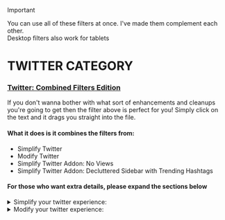 > [!IMPORTANT]
> You can use all of these filters at once. I've made them complement each other. <br/>Desktop filters also work for tablets

# TWITTER CATEGORY
### [Twitter: Combined Filters Edition](twitter%20filters%20for%20people%20who%20just%20wanna%20get%20on%20with%20it)
If you don't wanna bother with what sort of enhancements and cleanups you're going to get then the filter above is perfect for you!
Simply click on the text and it drags you straight into the file.

#### What it does is it combines the filters from:
- Simplify Twitter
- Modify Twitter
- Simplify Twitter Addon: No Views
- Simplify Twitter Addon: Decluttered Sidebar with Trending Hashtags

#### For those who want extra details, please expand the sections below
<details> <summary> Simplify your twitter experience: </summary>

## [Simplify Twitter](simplify%20twitter)
This will remove all of the unnecessary content in here such as:
- ### Timeline
  - All the tweets in "Timeline: explore"
  - All the follow suggestions and communities in "Timeline: search"
  - "Subscribe", "Who to follow", "Promote" and "Get verified" in "Timeline: posts"
  - Post engagements, "Discover more" and all tweets succedding them in "Timeline: conversation"
  - Keeps only the tweets in "Timeline: home"

<details> <summary>

#### Screenshots:
</summary>
  
### Timeline: Explore
![explore](https://github.com/user-attachments/assets/1303725d-40a0-4191-9c4e-eb436e875af0)
### Timeline: Search
![search](https://github.com/user-attachments/assets/477c7762-8535-4989-8b58-9fd8ca43d577)
### Timeline: Posts
![posts](https://github.com/user-attachments/assets/490789f3-7925-4d93-a5b1-48a192dd9d62)
### Timeline: Conversions (discover more)
![discover more](https://github.com/user-attachments/assets/82987c38-fcf4-4c9c-87e0-33fa453836fb)
### Timeline: Home
![home](https://github.com/user-attachments/assets/7410dcfc-92fd-4bab-bef7-3db9d32d7896)
</details>

- ### Others
  - ALL of grok (including the profile summary you'd see inside the hover card)
  - X icon
  - Jobs, Premium, Verified Orgs, Grok, Monetization, and Ads button (including the ones inside your settings)
  - Messages drawer
  - Community notes reminder at the very bottom of the post and "Do you find this helpful?"
  - Post analytics will no longer show the post when you're already inside of it
  - "Not followed by anyone you’re following"
  - Blue notification on new posts
  - "Professional Profile" in edit your profile
  - 3 dots in the account switch button
  - "You aren’t verified yet" in profile (this appears occasionally)

<details> <summary>
  
#### Screenshots:
</summary>
  
### Community notes
![Community notes](https://github.com/user-attachments/assets/2ef0e1e3-a5e3-4525-bc5f-87532d86ca06)
### Post Analytics
![Post Analytics](https://github.com/user-attachments/assets/529ca794-ca1c-469a-9c6b-72ea752eab70)
### Navigations
![Navigations](https://github.com/user-attachments/assets/00bfcdfd-fa52-4a9a-a31b-fafa77b295db)
### Messages drawer
![Messages drawer](https://github.com/user-attachments/assets/cc0ee35e-f14f-4eb9-8854-c87cbcbdb723)
</details>

<details open> <summary>

## Extra content:
</summary>
  
### Addons for this filter:
#### [Decluttered Sidebar](simplify%20twitter%20addon%3A%20decluttered%20sidebar)
- Removes everything in the sidebar except search, search filters, footer and relevant people
<details> <summary> Screenshots: </summary> 
  
![sidebar no hashtags](https://github.com/user-attachments/assets/7172f1f5-22be-4fae-9fc0-248f55b97f8f)
</details>

#### [Decluttered Sidebar with Trending Hashtags](simplify%20twitter%20addon%3A%20decluttered%20sidebar%20with%20trending%20hashtags)
- Same as the one before it except it keeps the trending hashtags
<details> <summary> Screenshots: </summary> 
  
![sidebar hashtags](https://github.com/user-attachments/assets/769906d4-91d3-464b-8ff7-d849dadae788)
</details>

#### [No "For you" in the toolbar](simplify%20twitter%20addon%3A%20no%20"For%20you"%20in%20the%20toolbar)
- Removes the "For you" in the toolbar
<details> <summary> Screenshots: </summary> 
  
![sdfgsafgsf](https://github.com/user-attachments/assets/3b94c5f5-67b6-4ac3-9098-404416a19d7d)
</details>

#### [No "Following" in the toolbar](simplify%20twitter%20addon%3A%20no%20"Following"%20in%20the%20toolbar)
- Removes the "Following" in the toolbar
<details> <summary> Screenshots: </summary> 

![dghdghdg](https://github.com/user-attachments/assets/07c11c82-3aca-4795-9abc-33cba3d18e59)
</details>

#### [No Views](simplify%20twitter%20addon%3A%20no%20views)
- Removes the view count in tweets
#### [No bookmark count](simplify%20twitter%20addon%3A%20no%20bookmark%20count)
- Removes the bookmark count in tweets and reveals itself upon clicking 
#### [No like count](simplify%20twitter%20addon%3A%20no%20like%20count)
- Removes the like count in tweets and reveals itself upon clicking 
#### [No retweet count](simplify%20twitter%20addon%3A%20no%20retweet%20count)
- Removes the retweet count in tweets and reveals itself upon clicking 
#### [No reply count](simplify%20twitter%20addon%3A%20no%20reply%20count)
- Removes the reply count in tweets
</details>


</details>





<details> <summary> Modify your twitter experience: </summary>
  
## [Modify Twitter](modify%20twitter)
Improves the sites look. Changes include:
- ### Quality Of Life
  - Post and reply buttons will only start to appear when you start typing
  - Usernames including the checkmark are now bigger in profile
  - Smaller handles, hashtags and dates in almost everywhere
  - #### Cutting fewer corners
    - User icons are now square-ish
    - Border radii is smaller in text, videos, gifs, reply's, and messages
  - #### Visual Tweaks
    - Border lines have been removed in text, videos, and gifs
    - Gets rid of the lines inside the post and moves up the reply section
    - The lines in-between tweets (i.e., comment chains) have their opacity reduced
<details> <summary>

#### Screenshots:
</summary>

### Post and Reply behavior
![PR behavior](https://github.com/user-attachments/assets/5ce1c90d-4717-4542-9c0e-e5195164985c)
### What all tweets will look like (including timeline content)
![VTweaks](https://github.com/user-attachments/assets/3941bbdd-526f-4bb2-8d87-a586777b7d01)
### What all quoted tweets will look like (including timeline content)
![quotes pog](https://github.com/user-attachments/assets/630ebd59-622c-4d33-9075-ba3ebb773c9f)
### What messages will look like
![messages new](https://github.com/user-attachments/assets/58e17fc0-467f-4ef1-97f6-3d26a231bc0a)
</details>

- ### All the small details
  - "This Post is unavailable" is shorter and no longer has borders
  - Reduced the margin in your Timeline: profile and profile toolbar
  - Reduced extra space in the messages
  - Post and "New message" buttons are shorter
  - Made the "Your likes are private" more compact
  - The follow button in the relevant people section is shorter

<details open> <summary>

## Extra content:
</summary>

### Addons for this filter:
#### [No names on the side](modify%20twitter%20addon%3A%20no%20names%20on%20the%20side)
- Removes the names of the navigation buttons and reduces its width
<details> <summary> Screenshots: </summary> 
  
![slimmed side bar](https://github.com/user-attachments/assets/bb361032-2d41-46bb-96a3-8a7dfe954b3c)
</details>

</details>

</details>
